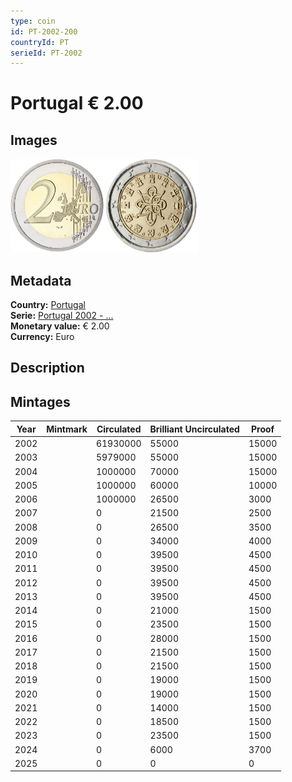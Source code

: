 ```yaml
---
type: coin
id: PT-2002-200
countryId: PT
serieId: PT-2002
---
```


# Portugal € 2.00

## Images

<img src="../../../Images/common-2002-200.webp" height="150" alt="Front image"><img src="Images/portugal-2002-200.webp" height="150" alt="Back image">

## Metadata

**Country:** [Portugal](../index.md)\
**Serie:** [Portugal 2002 - ...](index.md)\
**Monetary value:** € 2.00\
**Currency:** Euro

## Description

## Mintages

| Year | Mintmark | Circulated | Brilliant Uncirculated | Proof |
| ---- | -------- | ---------- | ---------------------- | ----- |
| 2002 |          | 61930000   | 55000                  | 15000 |
| 2003 |          | 5979000    | 55000                  | 15000 |
| 2004 |          | 1000000    | 70000                  | 15000 |
| 2005 |          | 1000000    | 60000                  | 10000 |
| 2006 |          | 1000000    | 26500                  | 3000  |
| 2007 |          | 0          | 21500                  | 2500  |
| 2008 |          | 0          | 26500                  | 3500  |
| 2009 |          | 0          | 34000                  | 4000  |
| 2010 |          | 0          | 39500                  | 4500  |
| 2011 |          | 0          | 39500                  | 4500  |
| 2012 |          | 0          | 39500                  | 4500  |
| 2013 |          | 0          | 39500                  | 4500  |
| 2014 |          | 0          | 21000                  | 1500  |
| 2015 |          | 0          | 23500                  | 1500  |
| 2016 |          | 0          | 28000                  | 1500  |
| 2017 |          | 0          | 21500                  | 1500  |
| 2018 |          | 0          | 21500                  | 1500  |
| 2019 |          | 0          | 19000                  | 1500  |
| 2020 |          | 0          | 19000                  | 1500  |
| 2021 |          | 0          | 14000                  | 1500  |
| 2022 |          | 0          | 18500                  | 1500  |
| 2023 |          | 0          | 23500                  | 1500  |
| 2024 |          | 0          | 6000                   | 3700  |
| 2025 |          | 0          | 0                      | 0     |
